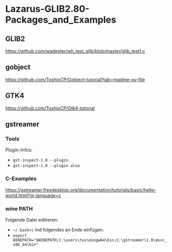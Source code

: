 # Lazarus-GLIB2.80-Packages_and_Examples

## GLIB2 
https://github.com/wadester/wh_test_glib/blob/master/glib_test1.c

## gobject
https://github.com/ToshioCP/Gobject-tutorial?tab=readme-ov-file

## GTK4
https://github.com/ToshioCP/Gtk4-tutorial

## gstreamer
### Tools
Plugin-Infos:
- `gst-inspect-1.0 --plugin`
- `gst-inspect-1.0 --plugin alsa`


### C-Examples
https://gstreamer.freedesktop.org/documentation/tutorials/basic/hello-world.html?gi-language=c

### wine PATH
Folgende Datei editieren:
- `~/.bashrc`
Ind folgendes an Ende einfügen:
- `export WINEPATH="$WINEPATH;C:\users\tux\mingw64\bin;C:\gstreamer\1.0\msvc_x86_64\bin"`


